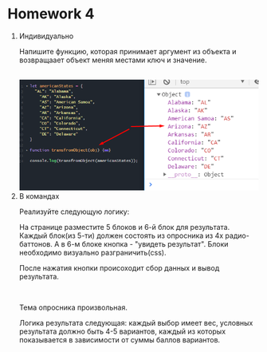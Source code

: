 <h1>
    Homework 4
</h1>

<ol>
<li>
Индивидуально

<br/>

Напишите функцию, которая принимает аргумент из объекта и возвращаaет объект меняя местами ключ и значение.

<br/>

<img src="3.png">
</li>

<li>
В командах
<br/>

Реализуйте следующую логику:
<br/>

На странице разместите 5 блоков и 6-й блок для результата.
Каждый блок(из 5-ти) должен состоять из опросника из 4х радио-баттонов.
А в 6-м блоке кнопка - "увидеть результат".
Блоки необходимо визуально разграничить(css).
<br/>

После нажатия кнопки происоходит сбор данных и вывод результата.

<br/>

Тема опросника произвольная.
<br/>

Логика результата следующая: каждый выбор имеет вес, условных результата должно быть 4-5 вариантов,
каждый из которых показывается в зависимости от суммы баллов вариантов.

</li>

</ol>
